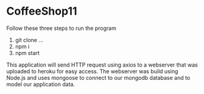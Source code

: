 # CoffeeShop11

Follow these three steps to run the program

1) git clone ...
2) npm i
3) npm start


This application will send HTTP request using axios to a webserver that was uploaded to heroku for easy access. The webserver was build using Node.js and uses mongoose to connect to our mongodb database and to model our application data.
